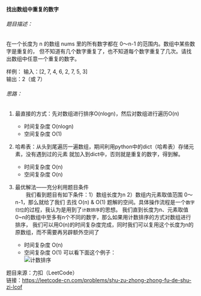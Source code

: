 #### 找出数组中重复的数字
###### 题目描述：
在一个长度为 n 的数组 nums 里的所有数字都在 0～n-1 的范围内。数组中某些数字是重复的，
但不知道有几个数字重复了，也不知道每个数字重复了几次。请找出数组中任意一个重复的数字。

样例：
输入：[2, 7, 4, 6, 2, 7, 5, 3]     
输出：2（或 7）



###### 思路：
1. 最直接的方式：先对数组进行排序O(nlogn)，然后对数组进行遍历O(n)
   - 时间复杂度 O(nlogn)
   - 空间复杂度 O(1)

2. 哈希表：从头到尾遍历一遍数组，期间利用python中的dict（哈希表）存储元素，没有遇到过的元素
就加入到dict中，否则就是重复的数字，得到解。
   - 时间复杂度 O(n)
   - 空间复杂度 O(n)
   
3. 最优解法——充分利用题目条件  
&emsp;&emsp;我们看到题目有如下条件：1）数组长度为n  2）数组内元素取值范围 0～n-1，那么就给了我们
去找 O(n) & O(1) 题解的空间。具体操作流程是一个`数字归位`的过程，我认为是用到了`计数排序`的思想。
我们直到长度为n、元素取值0~n的数组中至多有n个不同的数字，那么如果用计数排序的方式对数组进行排序，
我们可以用O(n)的时间复杂度完成，同时我们可以复用这个长度为n的原数组，而不需要再另辟额外空间了
   - 时间复杂度 O(n)
   - 空间复杂度 O(1)
可以看下面这个例子：   
![计数排序](https://upload-images.jianshu.io/upload_images/5199060-07c0bb721ba1aeb1.png?imageMogr2/auto-orient/strip%7CimageView2/2/w/1240)


题目来源：力扣（LeetCode）  
链接：https://leetcode-cn.com/problems/shu-zu-zhong-zhong-fu-de-shu-zi-lcof
